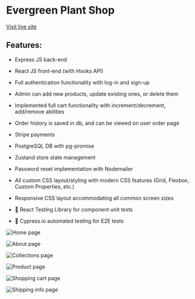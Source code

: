 # Evergreen Plant Shop

[Visit live site](https://evergreen.currandev.com)

## Features:

- Express JS back-end

- React JS front-end (with Hooks API)

- Full authentication functionality with log-in and sign-up

- Admin can add new products, update existing ones, or delete them

- Implemented full cart functionality with increment/decrement, add/remove abilities

- Order history is saved in db, and can be viewed on user order page

- Stripe payments

- PostgreSQL DB with pg-promise

- Zustand store state management

- Password reset implementation with Nodemailer

- All custom CSS layout/styling with modern CSS features (Grid, Flexbox, Custom Properties, etc.)

- Responsive CSS layout accommodating all common screen sizes

- :test_tube: React Testing Library for component unit tests

- :test_tube: Cypress.io automated testing for E2E tests

![Home page](./readme-imgs/home.webp)

![About page](./readme-imgs/about.webp)

![Collections page](./readme-imgs/collections.webp)

![Product page](./readme-imgs/product.webp)

![Shopping cart page](./readme-imgs/cart.webp)

![Shipping info page](./readme-imgs/shipping.webp)